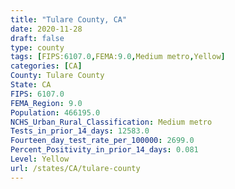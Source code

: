 ```yaml
---
title: "Tulare County, CA"
date: 2020-11-28
draft: false
type: county
tags: [FIPS:6107.0,FEMA:9.0,Medium metro,Yellow]
categories: [CA]
County: Tulare County
State: CA
FIPS: 6107.0
FEMA_Region: 9.0
Population: 466195.0
NCHS_Urban_Rural_Classification: Medium metro
Tests_in_prior_14_days: 12583.0
Fourteen_day_test_rate_per_100000: 2699.0
Percent_Positivity_in_prior_14_days: 0.081
Level: Yellow
url: /states/CA/tulare-county
---
```



